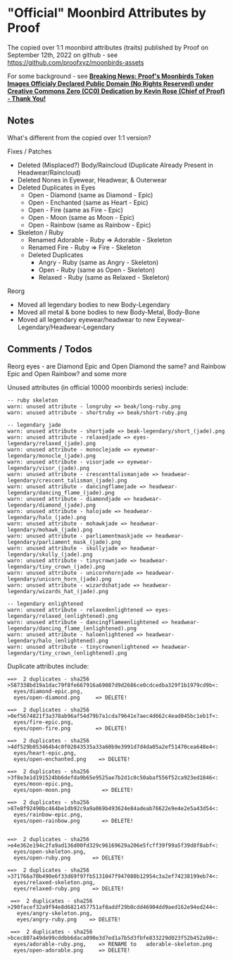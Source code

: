 # "Official" Moonbird Attributes by Proof


The copied over 1:1 moonbird attributes (traits)
published by Proof on September 12th, 2022
on github - see <https://github.com/proofxyz/moonbirds-assets>


For some background - see
[**Breaking News: Proof's Moonbirds Token Images Officialy Declared Public Domain (No Rights Reserved) under Creative Commons Zero (CC0) Dedication by Kevin Rose (Chief of Proof) - Thank You!**](https://old.reddit.com/r/DIYPunkArt/comments/who4wm/breaking_news_proofs_moonbirds_token_images/)



##  Notes

What's different from the copied over 1:1 version?

Fixes / Patches

- Deleted (Misplaced?) Body/Raincloud (Duplicate Already Present in Headwear/Raincloud)
- Deleted Nones in Eyewear, Headwear, & Outerwear
- Deleted Duplicates in Eyes
  -  Open - Diamond  (same as Diamond - Epic)
  -  Open - Enchanted  (same as Heart - Epic)
  -  Open - Fire (same as Fire - Epic)
  -  Open - Moon (same as Moon - Epic)
  -  Open - Rainbow (same as Rainbow - Epic)
- Skeleton / Ruby
  -  Renamed  Adorable - Ruby  => Adorable - Skeleton
  -  Renamed  Fire - Ruby      => Fire - Skeleton
  -  Deleted Duplicates
     - Angry - Ruby  (same as Angry - Skeleton)
     - Open  - Ruby  (same as Open  - Skeleton)
     - Relaxed - Ruby (same as Relaxed - Skeleton)


Reorg

- Moved all legendary bodies to new Body-Legendary
- Moved all metal & bone bodies to new Body-Metal, Body-Bone
- Moved all legendary eyewear/headwear to new Eeywear-Legendary/Headwear-Legendary




## Comments / Todos

Reorg eyes  -  are Diamond Epic and Open Diamond the same?
and Rainbow Epic and Open Rainbow?  and some more



Unused attributes (in official 10000 moonbirds series) include:

```
-- ruby skeleton
warn: unused attribute - longruby => beak/long-ruby.png
warn: unused attribute - shortruby => beak/short-ruby.png

-- legendary jade
warn: unused attribute - shortjade => beak-legendary/short_(jade).png
warn: unused attribute - relaxedjade => eyes-legendary/relaxed_(jade).png
warn: unused attribute - monoclejade => eyewear-legendary/monocle_(jade).png
warn: unused attribute - visorjade => eyewear-legendary/visor_(jade).png
warn: unused attribute - crescenttalismanjade => headwear-legendary/crescent_talisman_(jade).png
warn: unused attribute - dancingflamejade => headwear-legendary/dancing_flame_(jade).png
warn: unused attribute - diamondjade => headwear-legendary/diamond_(jade).png
warn: unused attribute - halojade => headwear-legendary/halo_(jade).png
warn: unused attribute - mohawkjade => headwear-legendary/mohawk_(jade).png
warn: unused attribute - parliamentmaskjade => headwear-legendary/parliament_mask_(jade).png
warn: unused attribute - skullyjade => headwear-legendary/skully_(jade).png
warn: unused attribute - tinycrownjade => headwear-legendary/tiny_crown_(jade).png
warn: unused attribute - unicornhornjade => headwear-legendary/unicorn_horn_(jade).png
warn: unused attribute - wizardshatjade => headwear-legendary/wizards_hat_(jade).png

-- legendary enlightened
warn: unused attribute - relaxedenlightened => eyes-legendary/relaxed_(enlightened).png
warn: unused attribute - dancingflameenlightened => headwear-legendary/dancing_flame_(enlightened).png
warn: unused attribute - haloenlightened => headwear-legendary/halo_(enlightened).png
warn: unused attribute - tinycrownenlightened => headwear-legendary/tiny_crown_(enlightened).png
```


Duplicate attributes include:

```
==>  2 duplicates - sha256 >587338bd19a1dac79f8fe667916a69087d9d2686ce0cdcedba329f1b1979cd9b<:
  eyes/diamond-epic.png,
  eyes/open-diamond.png     => DELETE!

==>  2 duplicates - sha256 >0ef5674821f3a378ab96af54d79b7a1cda79641e7aec4d662c4ead045bc1eb1f<:
  eyes/fire-epic.png,
  eyes/open-fire.png        => DELETE!

==>  2 duplicates - sha256 >4df529b053464b4c0f02843535a33a60b9e3991d7d4da05a2ef51470cea648e4<:
  eyes/heart-epic.png,
  eyes/open-enchanted.png    => DELETE!

==>  2 duplicates - sha256 >3f8e3e1d191524bb6defda9b65e9525ae7b2d1c0c50abaf556f52ca923ed1846<:
  eyes/moon-epic.png,
  eyes/open-moon.png          => DELETE!

==>  2 duplicates - sha256 >87e8f92490bc464be1db92c9a9a069b493624e84adeab76622e9e4e2e5a43d54<:
  eyes/rainbow-epic.png,
  eyes/open-rainbow.png       => DELETE!


==>  2 duplicates - sha256 >e4e362e194c2fa9ad136d00fd329c96169629a206e5fcff39f99a5f39d8f8abf<:
  eyes/open-skeleton.png,
  eyes/open-ruby.png       => DELETE!

==>  2 duplicates - sha256 >371766a70b490e6f33d69f97fb5131047f947080b12954c3a2ef74238199eb74<:
  eyes/relaxed-skeleton.png,
  eyes/relaxed-ruby.png    => DELETE!

 ==>  2 duplicates - sha256 >290facef32a9f94e8d6821457751af8addf29b0cdd46904dd9aed162e94ed244<:
   eyes/angry-skeleton.png,
   eyes/angry-ruby.png    => DELETE!

 ==>  2 duplicates - sha256 >bcec807a49de99cddbb6daca090e3d7ed1a7b5d3fbfe833229d023f52b452a98<:
  eyes/adorable-ruby.png,    => RENAME to   adorable-skeleton.png
  eyes/open-adorable.png     => DELETE!
```


